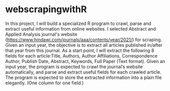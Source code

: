 # webscrapingwithR
In this project, I will build a specialized R program to crawl, parse and extract useful information from online websites. 
I selected Abstract and Applied Analysis journal's website (https://www.hindawi.com/journals/aaa/contents/year/2021/) for scraping.
Given an input year, the objective is to extract all articles published in/after that year from this journal. As a start point, I will extract the following 8 fields for each article:Title, Authors, Author Affiliations, Correspondence Author, Publish Date, Abstract, Keywords, Full Paper (Text format).
Given an input year, the program is expected to crawl the journal’s website automatically, and parse and extract useful fields for each crawled article. The program is expected to store the extracted information into a plain file elegantly. (One column for one field.)
